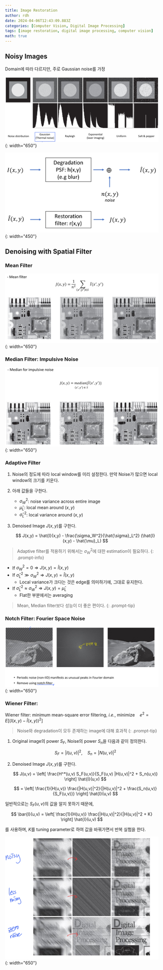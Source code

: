 ```yaml
---
title: Image Restoration
author: rdh
date: 2024-04-06T12:43:09.883Z
categories: [Computer Vision, Digital Image Processing]
tags: [image restoration, digital image processing, computer vision]
math: true
---
```

## Noisy Images
Domain에 따라 다르지만, 주로 Gaussian noise를 가정

![](/assets/img/image-restoration-01.png){: width="650"}

![](/assets/img/image-restoration-02.png){: width="450"}

## Denoising with Spatial Filter
### Mean Filter
![](/assets/img/image-restoration-03.png){: width="650"}

### Median Filter: Impulsive Noise
![](/assets/img/image-restoration-04.png){: width="650"}

### Adaptive Filter
1. Noise의 정도에 따라 local window를 미리 설정한다. 만약 Noise가 많으면 local window의 크기를 키운다.
2. 아래 값들을 구한다.
    * $\sigma_W^2$: noise variance across entire image
    * $\hat{\mu}_L$: local mean around $(x,y)$
    * $\hat{\sigma}_L^2$: local variance around $(x,y)$
3. Denoised Image $J(x,y)$를 구한다.
    
    $$
    J(x,y) = \hat{I}(x,y) - \frac{\sigma_W^2}{\hat{\sigma}_L^2} (\hat{I}(x,y) - \hat{\mu}_L)
    $$

> Adaptive filter를 적용하기 위해서는 $\sigma_W^2$에 대한 estimation이 필요하다.
{: .prompt-info}

* If $\sigma_W^2 = 0 \Rightarrow J(x,y) = \hat{I}(x,y)$
* If $\hat{\sigma}_L^2 \gg \sigma_W^2 \Rightarrow J(x,y) = \hat{I}(x,y)$
    * Local variance가 크다는 것은 edge를 의미하기에, 그대로 유지한다.
* If $\hat{\sigma}_L^2 \approx \sigma_W^2 \Rightarrow J(x,y) = \hat{\mu}_L$
    * Flat한 부분에서는 averaging

> Mean, Median filter보다 성능이 더 좋은 편이다.
{: .prompt-tip}

### Notch Filter: Fourier Space Noise
![](/assets/img/image-restoration-05.png){: width="650"}

### Wiener Filter: 
Wiener filter: minimum mean-square error filtering, _i.e._, $\text{minimize} \quad e^2 = E \left[ (I(x,y) - \hat{I}(x,y))^2 \right]$

> Noise와 degradation이 모두 존재하는 image에 대해 효과적
{: .prompt-tip}

1. Original image의 power $S_F$, Noise의 power $S_n$을 다음과 같이 정의한다.

    $$
    S_F = |I(u,v)|^2, \quad S_n = |N(u,v)|^2
    $$

2. Denoised Image $J(x,y)$를 구한다.

    $$
    J(u,v) = \left[ \frac{H^*(u,v) S_F(u,v)}{S_F(u,v) |H(u,v)|^2 + S_n(u,v)} \right] \hat{I}(u,v)
    $$

    $$
    = \left[ \frac{1}{H(u,v)} \frac{|H(u,v)|^2}{|H(u,v)|^2 + \frac{S_n(u,v)}{S_F(u,v)}} \right] \hat{I}(u,v)
    $$

일반적으로는 $S_F(u,v)$의 값을 알지 못하기 때문에, 

$$
\bar{I}(u,v) = \left[ \frac{1}{H(u,v)} \frac{|H(u,v)|^2}{|H(u,v)|^2 + K} \right] \hat{I}(u,v)
$$

를 사용하며, $K$를 tuning parameter로 하여 값을 바꿔가면서 반복 실험을 한다.

![](/assets/img/image-restoration-06.png){: width="650"}
